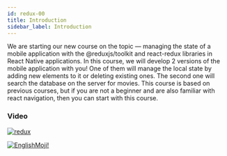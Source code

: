```yaml
---
id: redux-00
title: Introduction
sidebar_label: Introduction
---
```


We are starting our new course on the topic — managing the state of a mobile application with the @reduxjs/toolkit and react-redux libraries in React Native applications. In this course, we will develop 2 versions of the mobile application with you! One of them will manage the local state by adding new elements to it or deleting existing ones. The second one will search the database on the server for movies. This course is based on previous courses, but if you are not a beginner and are also familiar with react navigation, then you can start with this course.

### Video
[![redux](/img/redux/00.gif)](https://youtu.be/KaKiJrVCUrw)

[![EnglishMoji!](/img/logo/englishmoji.png)](https://apps.apple.com/kz/app/englishmoji/id6450254885)
